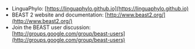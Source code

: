 
* LinguaPhylo: [https://linguaphylo.github.io](https://linguaphylo.github.io)
* BEAST 2 website and documentation: [http://www.beast2.org/](http://www.beast2.org/)
* Join the BEAST user discussion: [http://groups.google.com/group/beast-users](http://groups.google.com/group/beast-users)